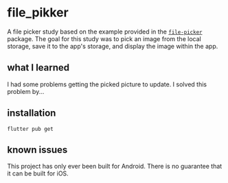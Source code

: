 # file_pikker

A file picker study based on the example provided in the [`file-picker`](https://pub.dev/packages/file_picker) package. The goal for this study was to pick an image from the local storage, save it to the app's storage, and display the image within the app.

## what I learned

I had some problems getting the picked picture to update. I solved this problem by...

## installation

```
flutter pub get
```

## known issues

This project has only ever been built for Android. There is no guarantee that it can be built for iOS.
